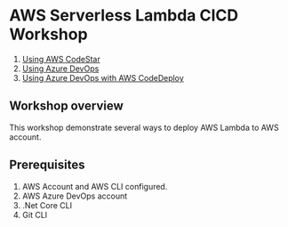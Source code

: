 # AWS Serverless Lambda CICD Workshop

1. [Using AWS CodeStar](Lab-1-CodePipeLine)
2. [Using Azure DevOps](Lab-2-VSTS) 
3. [Using Azure DevOps with AWS CodeDeploy](Lab-3-VSTS-Code)

## Workshop overview

This workshop demonstrate several ways to deploy AWS Lambda to AWS account.

## Prerequisites

1. AWS Account and AWS CLI configured.
2. AWS Azure DevOps account
3. .Net Core CLI 
4. Git CLI



